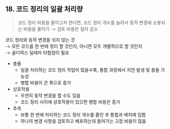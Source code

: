 ## 18. 코드 정리의 일괄 처리량

> 코드 정리 비용을 줄이고자 한다면, 코드 정리 개수를 늘려서 동작 변경에 소용되는 비용을 줄이기 -> 검토 비용은 점차 감소

코드 정리와 동작 변경을 섞지 않는 것  
-> 모든 코드를 한 번에 정리 할 것인지, 아니면 모두 개별적으로 할 것인지  
-> 골디락스 딜레마 타협점이 필요

- 충돌
    - 일괄 처리하는 코드 정리 작업이 많을수록, 통합 과정에서 지연 발생 및 충돌 가능성
    - 병합 비용이 큰 폭으로 증가
- 상호작용
    - 우연히 동작 변경을 할 수도 있음
    - 코드 정리 사이에 상호작용이 있으면 병합 비용은 증가
- 추측
    - 보통 한 번에 처리하는 코드 정리 개수를 줄인 후 통합과 배치에 임함
    - 하나의 변경 사항을 검토하고 배포하는데 들어가는 고정 비용이 많음
